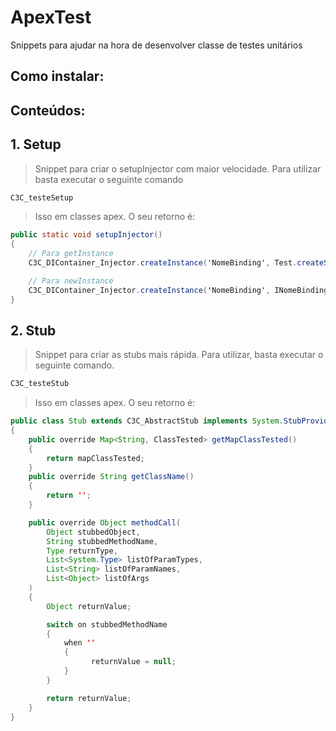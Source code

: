 # ApexTest

Snippets para ajudar na hora de desenvolver classe de testes unitários

## Como instalar:

## Conteúdos:
## 1. Setup
> Snippet para criar o setupInjector com maior velocidade.
> Para utilizar basta executar o seguinte comando
```java
C3C_testeSetup
```
> Isso em classes apex.
> O seu retorno é:
```java
public static void setupInjector()
{
    // Para getInstance
    C3C_DIContainer_Injector.createInstance('NomeBinding', Test.createStub(INomeBinding.class, new NomeBindingStub()));

    // Para newInstance
    C3C_DIContainer_Injector.createInstance('NomeBinding', INomeBinding.class, 'NomeDaClasseDeTeste.NomeBindingStub');
}
```

## 2. Stub
> Snippet para criar as stubs mais rápida.
> Para utilizar, basta executar o seguinte comando.
```java
C3C_testeStub
```
> Isso em classes apex.
> O seu retorno é:
```java
public class Stub extends C3C_AbstractStub implements System.StubProvider
{
    public override Map<String, ClassTested> getMapClassTested()
    {
        return mapClassTested;
    }
    public override String getClassName()
    {
        return '';
    }

    public override Object methodCall(
        Object stubbedObject,
        String stubbedMethodName,
        Type returnType,
        List<System.Type> listOfParamTypes,
        List<String> listOfParamNames,
        List<Object> listOfArgs
    )
    {
        Object returnValue;

        switch on stubbedMethodName
        {
            when ''
            {
                  returnValue = null;
            }
        }

        return returnValue;
    }
}
```